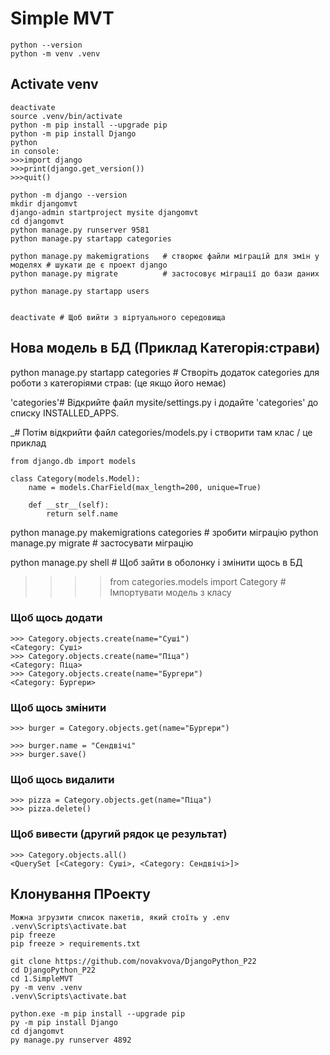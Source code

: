 # Simple MVT
```
python --version
python -m venv .venv

```
## Activate venv
```
deactivate
source .venv/bin/activate
python -m pip install --upgrade pip
python -m pip install Django
python
in console:
>>>import django
>>>print(django.get_version())
>>>quit()

python -m django --version
mkdir djangomvt
django-admin startproject mysite djangomvt
cd djangomvt
python manage.py runserver 9581
python manage.py startapp categories

python manage.py makemigrations   # створює файли міграцій для змін у моделях # шукати де є проект django
python manage.py migrate          # застосовує міграції до бази даних

python manage.py startapp users


deactivate # Щоб вийти з віртуального середовища
```

## Нова модель в БД (Приклад Категорія:страви)
python manage.py startapp categories # Створіть додаток categories для роботи з категоріями страв: (це якщо його немає)

'categories'# Відкрийте файл mysite/settings.py і додайте 'categories' до списку INSTALLED_APPS.
    
_# Потім відкрийти файл categories/models.py і створити там клас / це приклад
```
from django.db import models

class Category(models.Model):
    name = models.CharField(max_length=200, unique=True)

    def __str__(self):
        return self.name
```
python manage.py makemigrations categories # зробити міграцію 
python manage.py migrate # застосувати міграцію

python manage.py shell # Щоб зайти в оболонку і змінити щось в БД

>>>>from categories.models import Category # Імпортувати модель з класу 
### Щоб щось додати
``` 
>>> Category.objects.create(name="Суші")
<Category: Суші>
>>> Category.objects.create(name="Піца")
<Category: Піца>
>>> Category.objects.create(name="Бургери")
<Category: Бургери>
```
### Щоб щось змінити
``` 
>>> burger = Category.objects.get(name="Бургери")

>>> burger.name = "Сендвічі"
>>> burger.save()
```
### Щоб щось видалити
``` 
>>> pizza = Category.objects.get(name="Піца")
>>> pizza.delete()
``` 
### Щоб вивести (другий рядок це результат)
``` 
>>> Category.objects.all()
<QuerySet [<Category: Суші>, <Category: Сендвічі>]>
``` 

## Клонування ПРоекту
```
Можна згрузити список пакетів, який стоїть у .env
.venv\Scripts\activate.bat
pip freeze
pip freeze > requirements.txt

git clone https://github.com/novakvova/DjangoPython_P22
cd DjangoPython_P22
cd 1.SimpleMVT
py -m venv .venv
.venv\Scripts\activate.bat

python.exe -m pip install --upgrade pip
py -m pip install Django
cd djangomvt
py manage.py runserver 4892
```